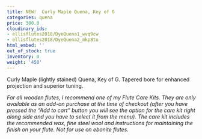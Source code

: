 ```yaml
---
title: NEW!  Curly Maple Quena, Key of G
categories: quena
price: 300.0
cloudinary_ids:
- ellisflutes2018/DyeQuena1_wvq9cw
- ellisflutes2018/DyeQuena2_mkp8tu
html_embed: ''
out_of_stock: true
inventory: 0
weight: '450'
---
```


Curly Maple (lightly stained) Quena, Key of G. Tapered bore for enhanced projection and superior tuning.  

*For all wooden flutes, I recommend one of my Flute Care Kits.  They are only available as an add-on purchase at the time of checkout (after you have pressed the “Add to cart” button you will see the option for the care kit right along side and you have to select it from the menu). The care kit includes the recommended wax, fine steel wool and instructions for maintaining the finish on your flute.  Not for use on ebonite flutes.*